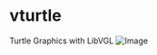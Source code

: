 # vturtle
Turtle Graphics with LibVGL
![Image](https://github.com/user-attachments/assets/6656cfb8-a31e-4147-b01f-c76dea7e9819)
